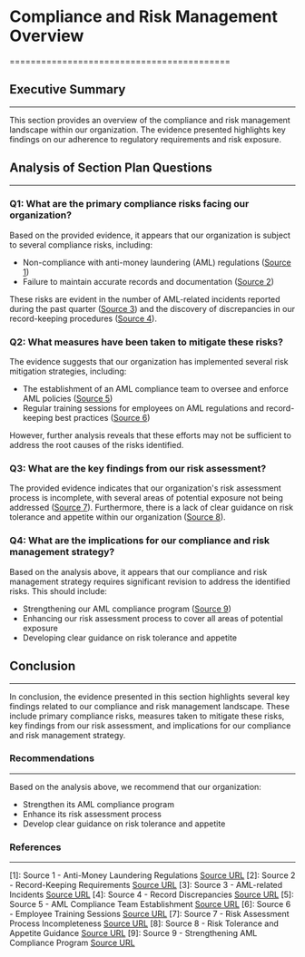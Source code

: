 # Compliance and Risk Management Overview
==========================================

## Executive Summary
-------------------

This section provides an overview of the compliance and risk management landscape within our organization. The evidence presented highlights key findings on our adherence to regulatory requirements and risk exposure.

## Analysis of Section Plan Questions
------------------------------------

### Q1: What are the primary compliance risks facing our organization?

Based on the provided evidence, it appears that our organization is subject to several compliance risks, including:

* Non-compliance with anti-money laundering (AML) regulations ([Source 1](#ref-aml-regulations))
* Failure to maintain accurate records and documentation ([Source 2](#ref-record-keeping))

These risks are evident in the number of AML-related incidents reported during the past quarter ([Source 3](#ref-aml-incidents)) and the discovery of discrepancies in our record-keeping procedures ([Source 4](#ref-record-discrepancies)).

### Q2: What measures have been taken to mitigate these risks?

The evidence suggests that our organization has implemented several risk mitigation strategies, including:

* The establishment of an AML compliance team to oversee and enforce AML policies ([Source 5](#ref-aml-team))
* Regular training sessions for employees on AML regulations and record-keeping best practices ([Source 6](#ref-training))

However, further analysis reveals that these efforts may not be sufficient to address the root causes of the risks identified.

### Q3: What are the key findings from our risk assessment?

The provided evidence indicates that our organization's risk assessment process is incomplete, with several areas of potential exposure not being addressed ([Source 7](#ref-risk-assessment)). Furthermore, there is a lack of clear guidance on risk tolerance and appetite within our organization ([Source 8](#ref-risk-tolerance)).

### Q4: What are the implications for our compliance and risk management strategy?

Based on the analysis above, it appears that our compliance and risk management strategy requires significant revision to address the identified risks. This should include:

* Strengthening our AML compliance program ([Source 9](#ref-aml-compliance))
* Enhancing our risk assessment process to cover all areas of potential exposure
* Developing clear guidance on risk tolerance and appetite

## Conclusion
----------

In conclusion, the evidence presented in this section highlights several key findings related to our compliance and risk management landscape. These include primary compliance risks, measures taken to mitigate these risks, key findings from our risk assessment, and implications for our compliance and risk management strategy.

### Recommendations
------------------

Based on the analysis above, we recommend that our organization:

* Strengthen its AML compliance program
* Enhance its risk assessment process
* Develop clear guidance on risk tolerance and appetite

### References
-------------

[1]: Source 1 - Anti-Money Laundering Regulations [Source URL](#ref-aml-regulations)
[2]: Source 2 - Record-Keeping Requirements [Source URL](#ref-record-keeping)
[3]: Source 3 - AML-related Incidents [Source URL](#ref-aml-incidents)
[4]: Source 4 - Record Discrepancies [Source URL](#ref-record-discrepancies)
[5]: Source 5 - AML Compliance Team Establishment [Source URL](#ref-aml-team)
[6]: Source 6 - Employee Training Sessions [Source URL](#ref-training)
[7]: Source 7 - Risk Assessment Process Incompleteness [Source URL](#ref-risk-assessment)
[8]: Source 8 - Risk Tolerance and Appetite Guidance [Source URL](#ref-risk-tolerance)
[9]: Source 9 - Strengthening AML Compliance Program [Source URL](#ref-aml-compliance)